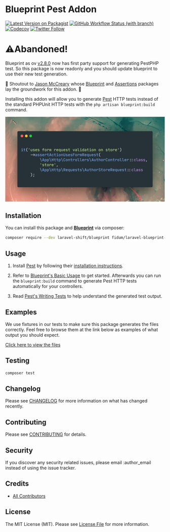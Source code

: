 # Blueprint Pest Addon

[![Latest Version on Packagist](https://img.shields.io/packagist/v/fidum/laravel-blueprint-pestphp-addon.svg?style=for-the-badge)](https://packagist.org/packages/fidum/laravel-blueprint-pestphp-addon)
[![GitHub Workflow Status (with branch)](https://img.shields.io/github/actions/workflow/status/fidum/laravel-blueprint-pestphp-addon/run-tests.yml?branch=main&style=for-the-badge)](https://github.com/fidum/laravel-blueprint-pestphp-addon/actions?query=workflow%3Arun-tests+branch%3Amaster)
[![Codecov](https://img.shields.io/codecov/c/github/fidum/laravel-blueprint-pestphp-addon?logo=codecov&logoColor=white&style=for-the-badge)](https://codecov.io/gh/fidum/laravel-blueprint-pestphp-addon)
[![Twitter Follow](https://img.shields.io/badge/follow-%40danmasonmp-1DA1F2?logo=twitter&style=for-the-badge)](https://twitter.com/danmasonmp)  

# ⚠️Abandoned!
Blueprint as ov [v2.8.0](https://github.com/laravel-shift/blueprint/releases/tag/v2.8.0) now has first party support for generating PestPHP test. So this package is now readonly and you should update blueprint to use their new test generation.

:mega: Shoutout to [Jason McCreary](https://github.com/jasonmccreary) whose [Blueprint](https://github.com/laravel-shift/blueprint) and [Assertions](https://github.com/jasonmccreary/laravel-test-assertions) packages lay the groundwork for this addon. :raised_hands:

Installing this addon will allow you to generate [Pest](https://github.com/pestphp/pest) HTTP tests instead of the standard PHPUnit HTTP tests with the `php artisan blueprint:build` command.

![Preview](docs/preview.png)

## Installation

You can install this package and **[Blueprint](https://github.com/laravel-shift/blueprint)** via composer:

```bash
composer require --dev laravel-shift/blueprint fidum/laravel-blueprint-pestphp-addon
```

## Usage

1. Install [Pest](https://github.com/pestphp/pest) by following their [installation instructions](https://pestphp.com/docs/installation/).

2. Refer to [Blueprint's Basic Usage](https://github.com/laravel-shift/blueprint#basic-usage) to get started. Afterwards you can run the `blueprint:build` command to generate Pest HTTP tests automatically for your controllers.

3. Read [Pest's Writing Tests](https://pestphp.com/docs/writing-tests/) to help understand the generated test output. 

## Examples
We use fixtures in our tests to make sure this package generates the files correctly. Feel free to browse them at the link below as examples of what output you should expect. 

[Click here to view the files](https://github.com/fidum/laravel-blueprint-pestphp-addon/tree/master/tests/fixtures/tests/Feature/Http/Controllers)

## Testing
```bash
composer test
```

## Changelog

Please see [CHANGELOG](CHANGELOG.md) for more information on what has changed recently.

## Contributing

Please see [CONTRIBUTING](CONTRIBUTING.md) for details.

## Security

If you discover any security related issues, please email :author_email instead of using the issue tracker.

## Credits

- [All Contributors](../../contributors)

## License

The MIT License (MIT). Please see [License File](LICENSE.md) for more information.
